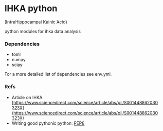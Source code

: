 # IHKA python
(IntraHippocampal Kainic Acid)

python modules for ihka data analysis

### Dependencies
- toml
- numpy 
- scipy

For a more detailed list of dependencies see env.yml. 


### Refs
- Article on IHKA [https://www.sciencedirect.com/science/article/abs/pii/S001448862030323X](https://www.sciencedirect.com/science/article/abs/pii/S001448862030323X) 
- Writing good pythonic python: [PEP8](https://pep8.org/#break-before-or-after-binary-operator)

